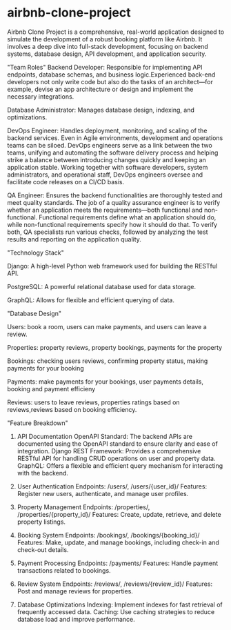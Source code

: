 # airbnb-clone-project
Airbnb Clone Project is a comprehensive, real-world application designed to simulate the development of a robust booking platform like Airbnb. It involves a deep dive into full-stack development, focusing on backend systems, database design, API development, and application security. 

"Team Roles"
Backend Developer: Responsible for implementing API endpoints, database schemas, and business logic.Experienced back-end developers not only write code but also do the tasks of an architect—for example, devise an app architecture or design and implement the necessary integrations.

Database Administrator: Manages database design, indexing, and optimizations.

DevOps Engineer: Handles deployment, monitoring, and scaling of the backend services. Even in Agile environments, development and operations teams can be siloed. DevOps engineers serve as a link between the two teams, unifying and automating the software delivery process and helping strike a balance between introducing changes quickly and keeping an application stable. Working together with software developers, system administrators, and operational staff, DevOps engineers oversee and facilitate code releases on a CI/CD basis.

QA Engineer: Ensures the backend functionalities are thoroughly tested and meet quality standards. The job of a quality assurance engineer is to verify whether an application meets the requirements—both functional and non-functional. Functional requirements define what an application should do, while non-functional requirements specify how it should do that. To verify both, QA specialists run various checks, followed by analyzing the test results and reporting on the application quality.

"Technology Stack"

Django: A high-level Python web framework used for building the RESTful API.

PostgreSQL: A powerful relational database used for data storage.

GraphQL: Allows for flexible and efficient querying of data.

"Database Design"

Users:  book a room, users can make payments, and users can leave a review.  

Properties: property reviews, property bookings, payments for the property 

Bookings: checking users reviews,  confirming property status, making payments for your booking

Payments: make payments for your bookings, user payments details, booking and payment efficieny

Reviews:  users to leave reviews,  properties ratings based on reviews,reviews based on booking efficiency.

"Feature Breakdown"

1. API Documentation
OpenAPI Standard: The backend APIs are documented using the OpenAPI standard to ensure clarity and ease of integration.
Django REST Framework: Provides a comprehensive RESTful API for handling CRUD operations on user and property data.
GraphQL: Offers a flexible and efficient query mechanism for interacting with the backend.

2. User Authentication
Endpoints: /users/, /users/{user_id}/
Features: Register new users, authenticate, and manage user profiles.

3. Property Management
Endpoints: /properties/, /properties/{property_id}/
Features: Create, update, retrieve, and delete property listings.

4. Booking System
Endpoints: /bookings/, /bookings/{booking_id}/
Features: Make, update, and manage bookings, including check-in and check-out details.

5. Payment Processing
Endpoints: /payments/
Features: Handle payment transactions related to bookings.

6. Review System
Endpoints: /reviews/, /reviews/{review_id}/
Features: Post and manage reviews for properties.

7. Database Optimizations
Indexing: Implement indexes for fast retrieval of frequently accessed data.
Caching: Use caching strategies to reduce database load and improve performance.



